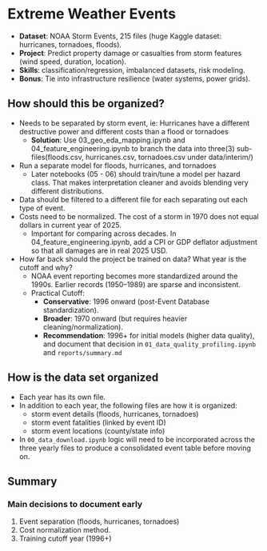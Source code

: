 # Extreme Weather Events

- **Dataset**: NOAA Storm Events, 215 files (huge Kaggle dataset: hurricanes, tornadoes, floods).
- **Project**: Predict property damage or casualties from storm features (wind speed, duration, location).
- **Skills**: classification/regression, imbalanced datasets, risk modeling.
- **Bonus**: Tie into infrastructure resilience (water systems, power grids).

## How should this be organized?

- Needs to be separated by storm event, ie: Hurricanes have a different destructive power and different costs than a flood or tornadoes
  - **Solution**: Use 03_geo_eda_mapping.ipynb and 04_feature_engineering.ipynb to branch the data into three(3) sub-files(floods.csv, hurricanes.csv, tornadoes.csv under data/interim/)
- Run a separate model for floods, hurricanes, and tornadoes
  - Later notebooks (05 - 06) should train/tune a model per hazard class.  That makes interpretation cleaner and avoids blending very different distributions.
- Data should be filtered to a different file for each separating out each type of event.
- Costs need to be normalized.  The cost of a storm in 1970 does not equal dollars in current year of 2025.
  - Important for comparing across decades.  In 04_feature_engineering.ipynb, add a CPI or GDP deflator adjustment so that all damages are in real 2025 USD.
- How far back should the project be trained on data?  What year is the cutoff and why?
  - NOAA event reporting becomes more standardized around the 1990s. Earlier records (1950–1989) are sparse and inconsistent.
  - Practical Cutoff:
    - **Conservative**: 1996 onward (post-Event Database standardization).
    - **Broader**: 1970 onward (but requires heavier cleaning/normalization).
    - **Recommendation**: 1996+ for initial models (higher data quality), and document that decision in `01_data_quality_profiling.ipynb` and `reports/summary.md`

## How is the data set organized

- Each year has its own file.
- In addition to each year, the following files are how it is organized:
  - storm event details (floods, hurricanes, tornadoes)
  - storm event fatalities (linked by event ID)
  - storm event locations (county/state info)
- In `00_data_download.ipynb` logic will need to be incorporated across the three yearly files to produce a consolidated event table before moving on.

## Summary

### Main decisions to document early

1. Event separation (floods, hurricanes, tornadoes)
2. Cost normalization method.
3. Training cutoff year (1996+)
